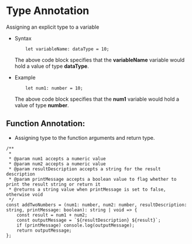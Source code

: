 # Type Annotation

Assigning an explicit type to a variable

-   Syntax

    ```
        let variableName: dataType = 10;
    ```

    The above code block specifies that the **variableName** variable would hold a value of type **dataType**.

-   Example
    ```
        let num1: number = 10;
    ```
    The above code block specifies that the **num1** variable would hold a value of type **number**.

## Function Annotation:

-   Assigning type to the function arguments and return type.

```
/**
 *
 * @param num1 accepts a numeric value
 * @param num2 accepts a numeric value
 * @param resultDescription accepts a string for the result description
 * @param printMessage accepts a boolean value to flag whether to print the result string or return it
 * @returns a string value when printMessage is set to false, otherwise void
 */
const addTwoNumbers = (num1: number, num2: number, resultDescription: string, printMessage: boolean): string | void => {
    const result = num1 + num2;
    const outputMessage = `${resultDescription} ${result}`;
    if (printMessage) console.log(outputMessage);
    return outputMessage;
};
```
